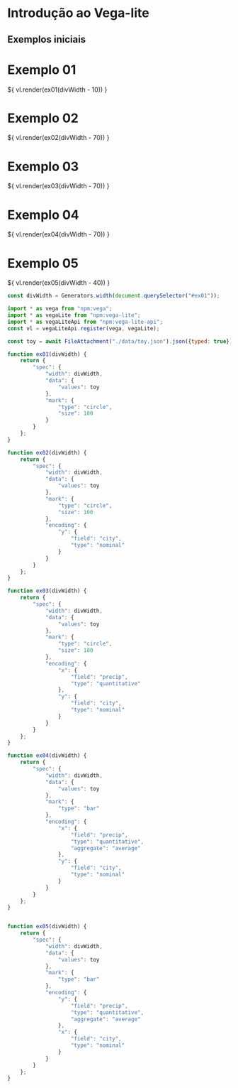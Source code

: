 # Introdução ao Vega-lite

## Exemplos iniciais

<div class="grid grid-cols-2">
    <div id="ex01" class="card">
        <h1>Exemplo 01</h1>
        <div style="width: 100%; margin-top: 15px;">
            ${ vl.render(ex01(divWidth - 10)) }
        </div>
    </div>
    <div id="ex02" class="card">
        <h1>Exemplo 02</h1>
        <div style="width: 100%; margin-top: 15px;">
            ${ vl.render(ex02(divWidth - 70)) }
        </div>
    </div>
    <div id="ex03" class="card">
        <h1>Exemplo 03</h1>
        <div style="width: 100%; margin-top: 15px;">
            ${ vl.render(ex03(divWidth - 70)) }
        </div>
    </div>
    <div id="ex04" class="card">
        <h1>Exemplo 04</h1>
        <div style="width: 100%; margin-top: 15px;">
            ${ vl.render(ex04(divWidth - 70)) }
        </div>
    </div>
</div>

<div class="grid grid-cols-2">
    <div  id="ex05" class="card">
        <h1>Exemplo 05</h1>
        <div style="width: 100%; margin-top: 15px;">
            ${ vl.render(ex05(divWidth - 40)) }
        </div>
    </div>
</div>


```js
const divWidth = Generators.width(document.querySelector("#ex01"));
```


```js
import * as vega from "npm:vega";
import * as vegaLite from "npm:vega-lite";
import * as vegaLiteApi from "npm:vega-lite-api";
const vl = vegaLiteApi.register(vega, vegaLite);

const toy = await FileAttachment("./data/toy.json").json({typed: true});

function ex01(divWidth) {
    return {
        "spec": {
            "width": divWidth,
            "data": {
                "values": toy
            },
            "mark": {
                "type": "circle",
                "size": 100
            }
        }
    };
}

function ex02(divWidth) {
    return {
        "spec": {
            "width": divWidth,
            "data": {
                "values": toy
            },
            "mark": {
                "type": "circle",
                "size": 100
            },
            "encoding": {
                "y": {
                    "field": "city",
                    "type": "nominal"
                }
            }
        }
    };
}

function ex03(divWidth) {
    return {
        "spec": {
            "width": divWidth,
            "data": {
                "values": toy
            },
            "mark": {
                "type": "circle",
                "size": 100
            },
            "encoding": {
                "x": {
                    "field": "precip",
                    "type": "quantitative"
                },
                "y": {
                    "field": "city",
                    "type": "nominal"
                }
            }
        }
    };
}

function ex04(divWidth) {
    return {
        "spec": {
            "width": divWidth,
            "data": {
                "values": toy
            },
            "mark": {
                "type": "bar"
            },
            "encoding": {
                "x": {
                    "field": "precip",
                    "type": "quantitative",
                    "aggregate": "average"
                },
                "y": {
                    "field": "city",
                    "type": "nominal"
                }
            }
        }
    };
}


function ex05(divWidth) {
    return {
        "spec": {
            "width": divWidth,
            "data": {
                "values": toy
            },
            "mark": {
                "type": "bar"
            },
            "encoding": {
                "y": {
                    "field": "precip",
                    "type": "quantitative",
                    "aggregate": "average"
                },
                "x": {
                    "field": "city",
                    "type": "nominal"
                }
            }
        }
    };
}
```